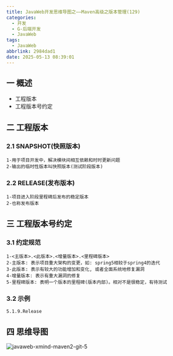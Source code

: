 ```yaml
---
title: JavaWeb开发思维导图之——Maven高级之版本管理(129)
categories:
  - 开发
  - G-后端开发
  - JavaWeb
tags:
  - JavaWeb
abbrlink: 2984dad1
date: 2025-05-13 08:39:01
---
```

## 一 概述

* 工程版本
* 工程版本号约定

<!--more-->

## 二 工程版本

### 2.1 SNAPSHOT(快照版本)

```
1-用于项目开发中，解决模块间相互依赖和时时更新问题
2-输出的临时性版本叫快照版本(测试阶段版本)
```

### 2.2 RELEASE(发布版本)

```
1-项目进入阶段里程碑后发布的稳定版本
2-也称发布版本
```

## 三 工程版本号约定

### 3.1 约定规范

```
1-<主版本>.<此版本>.<增量版本>.<里程碑版本>
2-主版本: 表示项目重大架构的变更，如: spring5相较于spring4的迭代
3-此版本: 表示有较大的功能增加和变化, 或者全面系统地修复漏洞
4-增量版本: 表示有重大漏洞的修复
5-里程碑版本: 表明一个版本的里程碑(版本内部)。相对不是很稳定，有待测试
```

### 3.2 示例

```
5.1.9.Release
```


## 四 思维导图

![javaweb-xmind-maven2-git-5][1]



[1]:https://cdn.jsdelivr.net/gh/PGzxc/CDN/blog-java/javaweb-xmind-maven2-git-5.png